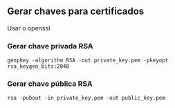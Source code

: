 ## Gerar chaves para certificados

Usar o openssl

### Gerar chave privada RSA
```
genpkey -algorithm RSA -out private_key.pem -pkeyopt rsa_keygen_bits:2048
```

### Gerar chave pública RSA
```
rsa -pubout -in private_key.pem -out public_key.pem
```
